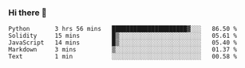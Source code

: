 ### Hi there 👋


<!--START_SECTION:waka-->
```text
Python       3 hrs 56 mins   █████████████████████▓░░░   86.50 % 
Solidity     15 mins         █▒░░░░░░░░░░░░░░░░░░░░░░░   05.61 % 
JavaScript   14 mins         █▒░░░░░░░░░░░░░░░░░░░░░░░   05.40 % 
Markdown     3 mins          ▒░░░░░░░░░░░░░░░░░░░░░░░░   01.37 % 
Text         1 min           ░░░░░░░░░░░░░░░░░░░░░░░░░   00.58 % 
```
<!--END_SECTION:waka-->
<!--
**jimtje/jimtje** is a ✨ _special_ ✨ repository because its `README.md` (this file) appears on your GitHub profile.


Here are some ideas to get you started:

- 🔭 I’m currently working on ...
- 🌱 I’m currently learning ...
- 👯 I’m looking to collaborate on ...
- 🤔 I’m looking for help with ...
- 💬 Ask me about ...
- 📫 How to reach me: ...
- 😄 Pronouns: ...
- ⚡ Fun fact: ...
-->
